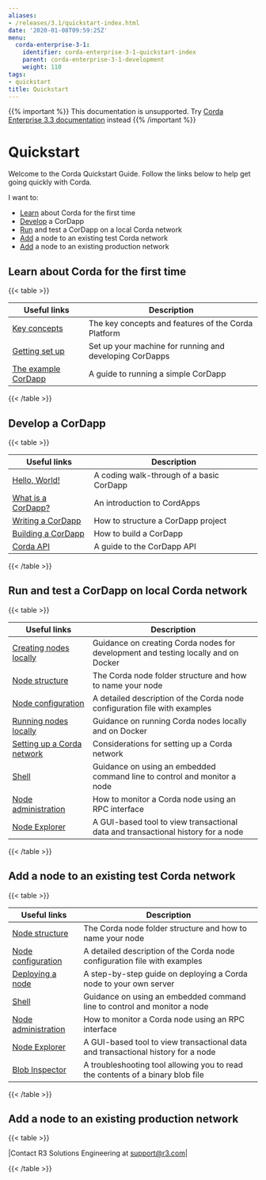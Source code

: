 ```yaml
---
aliases:
- /releases/3.1/quickstart-index.html
date: '2020-01-08T09:59:25Z'
menu:
  corda-enterprise-3-1:
    identifier: corda-enterprise-3-1-quickstart-index
    parent: corda-enterprise-3-1-development
    weight: 110
tags:
- quickstart
title: Quickstart
---
```

{{% important %}}
This documentation is unsupported.
Try [Corda Enterprise 3.3 documentation](/docs/corda-enterprise/3.3/_index.md) instead
{{% /important %}}


# Quickstart


Welcome to the Corda Quickstart Guide. Follow the links below to help get going quickly with Corda.

I want to:


* [Learn](#quickstart-learn) about Corda for the first time
* [Develop](#quickstart-develop) a CorDapp
* [Run](#quickstart-run) and test a CorDapp on a local Corda network
* [Add](#quickstart-add) a node to an existing test Corda network
* [Add](#quickstart-production) a node to an existing production network



## Learn about Corda for the first time


{{< table >}}

|Useful links|Description|
|--------------------------------------------|---------------------------------------------------------------------------------------------------------|
|[Key concepts](key-concepts.html/)|The key concepts and features of the Corda Platform|
|[Getting set up](getting-set-up.html/)|Set up your machine for running and developing CorDapps|
|[The example CorDapp](tutorial-cordapp.html/)|A guide to running a simple CorDapp|

{{< /table >}}



## Develop a CorDapp


{{< table >}}

|Useful links|Description|
|--------------------------------------------|---------------------------------------------------------------------------------------------------------|
|[Hello, World!](hello-world-introduction.html/)|A coding walk-through of a basic CorDapp|
|[What is a CorDapp?](cordapp-overview.html/)|An introduction to CordApps|
|[Writing a CorDapp](writing-a-cordapp.html/)|How to structure a CorDapp project|
|[Building a CorDapp](cordapp-build-systems.html/)|How to build a CorDapp|
|[Corda API](corda-api.html/)|A guide to the CorDapp API|

{{< /table >}}



## Run and test a CorDapp on local Corda network


{{< table >}}

|Useful links|Description|
|--------------------------------------------|---------------------------------------------------------------------------------------------------------|
|[Creating nodes locally](generating-a-node.html/)|Guidance on creating Corda nodes for development and testing locally and on Docker|
|[Node structure](node-structure.html/)|The Corda node folder structure and how to name your node|
|[Node configuration](corda-configuration-file.html/)|A detailed description of the Corda node configuration file with examples|
|[Running nodes locally](running-a-node.html/)|Guidance on running Corda nodes locally and on Docker|
|[Setting up a Corda network](setting-up-a-corda-network.html/)|Considerations for setting up a Corda network|
|[Shell](shell.html/)|Guidance on using an embedded command line to control and monitor a node|
|[Node administration](node-administration.html/)|How to monitor a Corda node using an RPC interface|
|[Node Explorer](node-explorer.html/)|A GUI-based tool to view transactional data and transactional history for a node|

{{< /table >}}



## Add a node to an existing test Corda network


{{< table >}}

|Useful links|Description|
|--------------------------------------------|---------------------------------------------------------------------------------------------------------|
|[Node structure](node-structure.html/)|The Corda node folder structure and how to name your node|
|[Node configuration](corda-configuration-file.html/)|A detailed description of the Corda node configuration file with examples|
|[Deploying a node](deploying-a-node.html/)|A step-by-step guide on deploying a Corda node to your own server|
|[Shell](shell.html/)|Guidance on using an embedded command line to control and monitor a node|
|[Node administration](node-administration.html/)|How to monitor a Corda node using an RPC interface|
|[Node Explorer](node-explorer.html/)|A GUI-based tool to view transactional data and transactional history for a node|
|[Blob Inspector](blob-inspector.html/)|A troubleshooting tool allowing you to read the contents of a binary blob file|

{{< /table >}}



## Add a node to an existing production network


{{< table >}}

|Contact R3 Solutions Engineering at [support@r3.com](mailto:support@r3.com)|

{{< /table >}}

